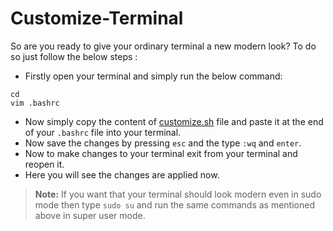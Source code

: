 
# Customize-Terminal

So are you ready to give your ordinary terminal a new modern look? To do so just follow the below steps : 
- Firstly open your terminal and simply run the below command: 
```
cd
vim .bashrc
```
- Now simply copy the content of [customize.sh](https://raw.githubusercontent.com/sha-lik/Customize-Terminal/main/customize.sh) file and paste it at the end of your `.bashrc` file into your terminal.
- Now save the changes by pressing `esc` and the type `:wq` and `enter`.
- Now to make changes to your terminal exit from your terminal and reopen it.
- Here you will see the changes are applied now.

> **Note:** 
> If you want that your terminal should look modern even in sudo mode then type `sudo su` and run the same commands as mentioned above in super user mode.


